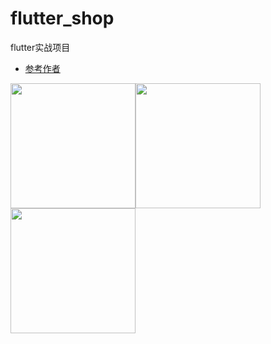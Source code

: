 # flutter_shop

flutter实战项目

- [参考作者](https://juejin.im/post/5b3ee0b66fb9a04f8a21678c)

<img src="https://github.com/mmc-mu/flutter_shop/blob/master/screenshot/home.png" width="200"><img src="https://github.com/mmc-mu/flutter_shop/blob/master/screenshot/shop.png" width="200"><img src="https://github.com/mmc-mu/flutter_shop/blob/master/screenshot/load.png" width="200">


